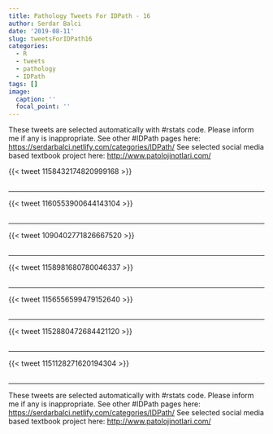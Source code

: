 ```yaml
---
title: Pathology Tweets For IDPath - 16
author: Serdar Balci
date: '2019-08-11'
slug: tweetsForIDPath16
categories:
  - R
  - tweets
  - pathology
  - IDPath
tags: []
image:
  caption: ''
  focal_point: ''
---
```



These tweets are selected automatically with #rstats code. Please inform me if any is inappropriate.
See other #IDPath pages here: https://serdarbalci.netlify.com/categories/IDPath/ 
See selected social media based textbook project here: http://www.patolojinotlari.com/

{{< tweet 1158432174820999168 >}}
<br>
<br>
<hr>
{{< tweet 1160553900644143104 >}}
<br>
<br>
<hr>
{{< tweet 1090402771826667520 >}}
<br>
<br>
<hr>
{{< tweet 1158981680780046337 >}}
<br>
<br>
<hr>
{{< tweet 1156556599479152640 >}}
<br>
<br>
<hr>
{{< tweet 1152880472684421120 >}}
<br>
<br>
<hr>
{{< tweet 1151128271620194304 >}}
<br>
<br>
<hr>


These tweets are selected automatically with #rstats code. Please inform me if any is inappropriate.
See other #IDPath pages here: https://serdarbalci.netlify.com/categories/IDPath/ 
See selected social media based textbook project here: http://www.patolojinotlari.com/
